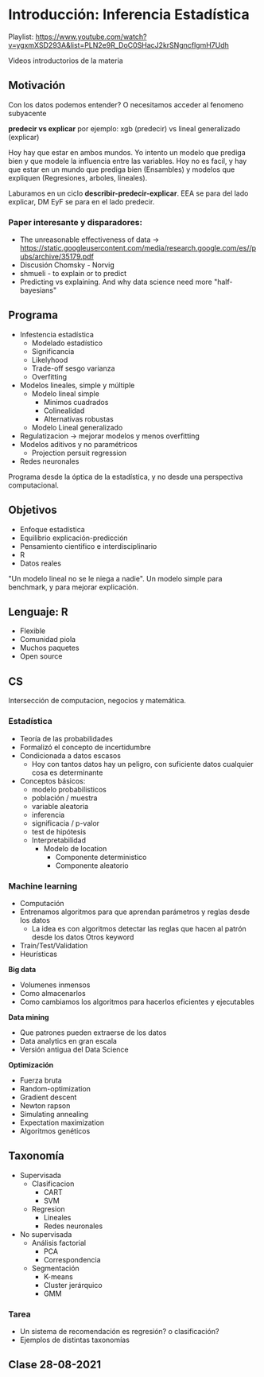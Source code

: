 # Introducción: Inferencia Estadística

Playlist: https://www.youtube.com/watch?v=ygxmXSD293A&list=PLN2e9R_DoC0SHacJ2krSNgncflgmH7Udh

Videos introductorios de la materia

## Motivación

Con los datos podemos entender? O necesitamos acceder al fenomeno subyacente

**predecir vs explicar**
por ejemplo: xgb (predecir) vs lineal generalizado (explicar)

Hoy hay que estar en ambos mundos. Yo intento un modelo que prediga bien y que modele la influencia entre las variables. Hoy no es facil, y hay que estar en un mundo que prediga bien (Ensambles) y modelos que expliquen (Regresiones, arboles, lineales).

Laburamos en un ciclo **describir-predecir-explicar**. EEA se para del lado explicar, DM EyF se para en el lado predecir.


### Paper interesante y disparadores:

* The unreasonable effectiveness of data -> https://static.googleusercontent.com/media/research.google.com/es//pubs/archive/35179.pdf 
* Discusión Chomsky - Norvig
* shmueli - to explain or to predict
* Predicting vs explaining. And why data science need more "half-bayesians"

## Programa

* Infestencia estadística
	* Modelado estadístico
	* Significancia
	* Likelyhood
	* Trade-off sesgo varianza
	* Overfitting
* Modelos lineales, simple y múltiple
	* Modelo lineal simple
		* Minimos cuadrados
		* Colinealidad
		* Alternativas robustas
	* Modelo Lineal generalizado
* Regulatizacion -> mejorar modelos y menos overfitting
* Modelos aditivos y no paramétricos
	* Projection persuit regression
* Redes neuronales 

Programa desde la óptica de la estadística, y no desde una perspectiva computacional.

## Objetivos

* Enfoque estadística
* Equilibrio explicación-predicción
* Pensamiento cientifico e interdisciplinario
* R
* Datos reales

"Un modelo lineal no se le niega a nadie". Un modelo simple para benchmark, y para mejorar explicación.

## Lenguaje: R

* Flexible
* Comunidad piola
* Muchos paquetes
* Open source

## CS

Intersección de computacion, negocios y matemática.


### Estadística

* Teoría de las probabilidades
* Formalizó el concepto de incertidumbre
* Condicionada a datos escasos
	* Hoy con tantos datos hay un peligro, con suficiente datos cualquier cosa es determinante
* Conceptos básicos:
	* modelo probabilisticos
	* población / muestra
	* variable aleatoria
	* inferencia
	* significacia / p-valor
	* test de hipótesis
	* Interpretabilidad
		* Modelo de location
			* Componente deterministico
			* Componente aleatorio


### Machine learning

* Computación
* Entrenamos algoritmos para que aprendan parámetros y reglas desde los datos
	* La idea es con algoritmos detectar las reglas que hacen al patrón desde los datos
Otros keyword
* Train/Test/Validation
* Heurísticas

**Big data**
* Volumenes inmensos
* Como almacenarlos
* Como cambiamos los algoritmos para hacerlos eficientes y ejecutables

**Data mining**
* Que patrones pueden extraerse de los datos
* Data analytics en gran escala
* Versión antigua del Data Science

**Optimización**
* Fuerza bruta
* Random-optimization
* Gradient descent
* Newton rapson
* Simulating annealing
* Expectation maximization
* Algoritmos genéticos


## Taxonomía

* Supervisada
	* Clasificacion
		* CART
		* SVM
	* Regresion
		* Lineales
		* Redes neuronales
* No supervisada
	* Análisis factorial
		* PCA
		* Correspondencia
	* Segmentación
		* K-means
		* Cluster jerárquico
		* GMM
		
### Tarea

* Un sistema de recomendación es regresión? o clasificación?
* Ejemplos de distintas taxonomías




## Clase 28-08-2021
















